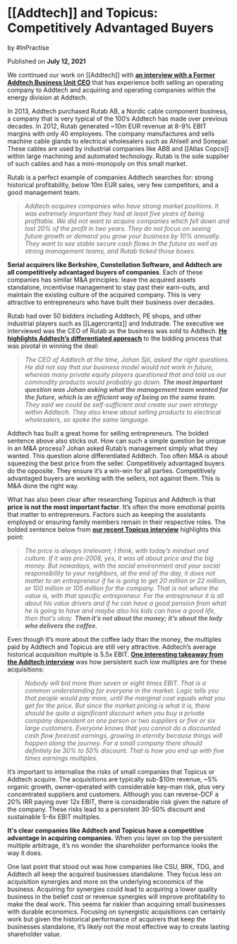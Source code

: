 # [[Addtech]] and Topicus: Competitively Advantaged Buyers

by #InPractise 

Published on **July 12, 2021**

We continued our work on [[Addtech]] with **[an interview with a Former Addtech Business Unit CEO](https://inpractise.com/articles/addtech-manda-strategy)** that has experience both selling an operating company to Addtech and acquiring and operating companies within the energy division at Addtech.

In 2013, Addtech purchased Rutab AB, a Nordic cable component business, a company that is very typical of the 100’s Addtech has made over previous decades. In 2012, Rutab generated ~10m EUR revenue at 8-9% EBIT margins with only 40 employees. The company manufactures and sells machine cable glands to electrical wholesalers such as Ahlsell and Sonepar. These cables are used by industrial companies like ABB and [[Atlas Copco]] within large machining and automated technology. Rutab is the sole supplier of such cables and has a mini-monopoly on this small market.

Rutab is a perfect example of companies Addtech searches for: strong historical profitability, below 10m EUR sales, very few competitors, and a good management team.

> _Addtech acquires companies who have strong market positions. It was extremely important they had at least five years of being profitable. We did not want to acquire companies which fell down and lost 20% of the profit in two years. They do not focus on seeing future growth or demand you grow your business by 10% annually. They want to see stable secure cash flows in the future as well as strong management teams, and Rutab ticked those boxes._

**Serial acquirers like Berkshire, Constellation Software, and Addtech are all competitively advantaged buyers of companies**. Each of these companies has similar M&A principles: leave the acquired assets standalone, incentivise management to stay past their earn-outs, and maintain the existing culture of the acquired company. This is very attractive to entrepreneurs who have built their business over decades.

Rutab had over 50 bidders including Addtech, PE shops, and other industrial players such as [[Lagercrantz]] and Indutrade. The executive we interviewed was the CEO of Rutab as the business was sold to Addtech. **[He highlights Addtech’s differentiated approach](https://inpractise.com/articles/addtech-manda-strategy?configure%5BclickAnalytics%5D=true&configure%5Banalytics%5D=true&query=&page=1)** to the bidding process that was pivotal in winning the deal:

> _The CEO of Addtech at the time, Johan Sjö, asked the right questions. He did not say that our business model would not work in future, whereas many private equity players questioned that and told us our commodity products would probably go down. **The most important question was Johan asking what the management team wanted for the future, which is an efficient way of being on the same team**. They said we could be self-sufficient and create our own strategy within Addtech. They also knew about selling products to electrical wholesalers, so spoke the same language._

Addtech has built a great home for selling entrepreneurs. The bolded sentence above also sticks out. How can such a simple question be unique in an M&A process? Johan asked Rutab’s management simply what they wanted. This question alone differentiated Addtech. Too often M&A is about squeezing the best price from the seller. Competitively advantaged buyers do the opposite. They ensure it’s a win-win for all parties. Competitively advantaged buyers are working with the sellers, not against them. This is M&A done the right way.

What has also been clear after researching Topicus and Addtech is that **price is not the most important factor**. It’s often the more emotional points that matter to entrepreneurs. Factors such as keeping the assistants employed or ensuring family members remain in their respective roles. The bolded sentence below from **[our recent Topicus interview](https://inpractise.com/articles/topicus-pharmapartners-and-vms-value-based-pricing)** highlights this point:

> _The price is always irrelevant, I think, with today’s mindset and culture. If it was pre-2008, yes, it was all about price and the big money. But nowadays, with the social environment and your social responsibility to your neighbors, at the end of the day, it does not matter to an entrepreneur if he is going to get 20 million or 22 million, or 100 million or 105 million for the company. That is not where the value is, with that specific entrepreneur. For the entrepreneur it is all about his value drivers and if he can have a good pension from what he is going to have and maybe also his kids can have a good life, then that’s okay. **Then it’s not about the money; it’s about the lady who delivers the coffee.**_

Even though it’s more about the coffee lady than the money, the multiples paid by Addtech and Topicus are still very attractive. Addtech’s average historical acquisition multiple is 5.5x EBIT. **[One interesting takeaway from the Addtech interview](https://inpractise.com/articles/addtech-manda-strategy?configure%5BclickAnalytics%5D=true&configure%5Banalytics%5D=true&query=&page=1)** was how persistent such low multiples are for these acquisitions:

> _Nobody will bid more than seven or eight times EBIT. That is a common understanding for everyone in the market. Logic tells you that people would pay more, until the marginal cost equals what you get for the price. But since the market pricing is what it is, there should be quite a significant discount when you buy a private company dependent on one person or two suppliers or five or six large customers. Everyone knows that you cannot do a discounted cash flow forecast earnings, growing in eternity because things will happen along the journey. For a small company there should definitely be 30% to 50% discount. That is how you end up with five times earnings multiples._

It’s important to internalise the risks of small companies that Topicus or Addtech acquire. The acquisitions are typically sub-$10m revenue, ~5% organic growth, owner-operated with considerable key-man risk, plus very concentrated suppliers and customers. Although you can reverse-DCF a 20% IRR paying over 12x EBIT, there is considerable risk given the nature of the company. These risks lead to a persistent 30-50% discount and sustainable 5-6x EBIT multiples.

**It's clear companies like Addtech and Topicus have a competitive advantage in acquiring companies.** When you layer on top the persistent multiple arbitrage, it’s no wonder the shareholder performance looks the way it does.

One last point that stood out was how companies like CSU, BRK, TDG, and Addtech all keep the acquired businesses standalone. They focus less on acquisition synergies and more on the underlying economics of the business. Acquiring for synergies could lead to acquiring a lower quality business in the belief cost or revenue synergies will improve profitability to make the deal work. This seems far riskier than acquiring small businesses with durable economics. Focusing on synergistic acquisitions can certainly work but given the historical performance of acquirers that keep the businesses standalone, it’s likely not the most effective way to create lasting shareholder value.